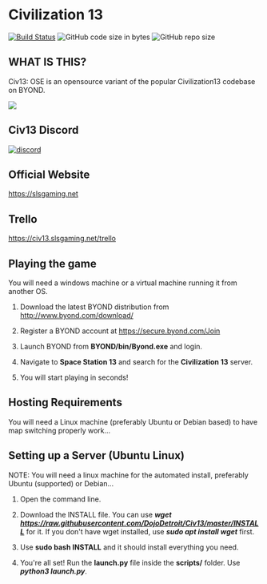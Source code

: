 # Civilization 13

[![Build Status](https://travis-ci.com/Civ13/Civ13.svg?branch=master)](https://travis-ci.com/DojoDetroit/Civ13)
![GitHub code size in bytes](https://img.shields.io/github/languages/code-size/DojoDetroit/civ13.svg?style=flat)
![GitHub repo size](https://img.shields.io/github/repo-size/DojoDetroit/civ13.svg?style=flat)

## WHAT IS THIS?

Civ13: OSE is an opensource variant of the popular Civilization13 codebase on BYOND.

<kbd>
 <img src="https://i.imgur.com/napac0L.png">
</kbd>


## Civ13 Discord
[![discord](https://discordapp.com/api/guilds/468979034571931648/widget.png)](http://b.link/slsdiscord)


## Official Website
https://slsgaming.net


## Trello
https://civ13.slsgaming.net/trello


## Playing the game
You will need a windows machine or a virtual machine running it from another OS.

1. Download the latest BYOND distribution from http://www.byond.com/download/

2. Register a BYOND account at https://secure.byond.com/Join

3. Launch BYOND from **BYOND/bin/Byond.exe** and login.

4. Navigate to **Space Station 13** and search for the **Civilization 13** server.

5. You will start playing in seconds!


## Hosting Requirements
You will need a Linux machine (preferably Ubuntu or Debian based) to have map switching properly work...

## Setting up a Server (Ubuntu Linux)
NOTE: You will need a linux machine for the automated install, preferably Ubuntu (supported) or Debian... 

1. Open the command line.
	
 2. Download the INSTALL file. You can use ***wget https://raw.githubusercontent.com/DojoDetroit/Civ13/master/INSTALL*** for it. If you don't have wget installed, use ***sudo apt install wget***  first.
 
 3. Use **sudo bash INSTALL** and it should install everything you need.
 
 7. You're all set! Run the **launch.py** file inside the **scripts/** folder. Use ***python3 launch.py***.
